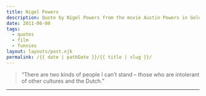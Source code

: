 ```yaml
---
title: Nigel Powers
description: Quote by Nigel Powers from the movie Austin Powers in Goldmember.
date: 2011-06-08
tags: 
  - quotes
  - film
  - funnies
layout: layouts/post.njk
permalink: /{{ date | pathDate }}/{{ title | slug }}/
---
```


> “There are two kinds of people I can’t stand – those who are intolerant of other cultures and the Dutch.”

---
